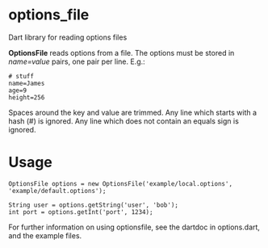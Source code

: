 options_file
===========

Dart library for reading options files

**OptionsFile** reads options from a file. The options must be stored in *name=value* pairs, one pair per line. E.g.:

    # stuff
    name=James
    age=9
    height=256
    
Spaces around the key and value are trimmed. Any line which starts with a hash (#) is ignored.
Any line which does not contain an equals sign is ignored.


Usage
=====
    OptionsFile options = new OptionsFile('example/local.options', 'example/default.options');
  
    String user = options.getString('user', 'bob');
    int port = options.getInt('port', 1234);

For further information on using optionsfile, see the dartdoc in options.dart, and the example files.
